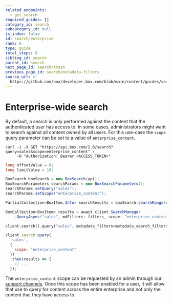 ```yaml
---
related_endpoints:
  - get_search
required_guides: []
category_id: search
subcategory_id: null
is_index: false
id: search/enterprise
rank: 6
type: guide
total_steps: 9
sibling_id: search
parent_id: search
next_page_id: search/trash
previous_page_id: search/metadata-filters
source_url: >-
  https://github.com/box/developer.box.com/blob/main/content/guides/search/6-enterprise.md
---
```

# Enterprise-wide search

By default, a search is only performed against the content that the
authenticated user has access to. In some cases, administrators might want to
search against all content owned by all users. For this use-case the `scope`
query parameter can be set to a value of `enterprise_content`.

<!-- markdownlint-disable line-length -->

<Tabs>

<Tab title='cURL'>

```curl
curl -i -X GET "https://api.box.com/2.0/search?query=sales&scope=enterprise_content" \
     -H "Authorization: Bearer <ACCESS_TOKEN>"
```

</Tab>

<Tab title='Java'>

```java
long offsetValue = 0;
long limitValue = 10;

BoxSearch boxSearch = new BoxSearch(api);
BoxSearchParameters searchParams = new BoxSearchParameters();
searchParams.setQuery("sales");
searchParams.setScope("enterprise_content");

PartialCollection<BoxItem.Info> searchResults = boxSearch.searchRange(offsetValue, limitValue, searchParams);
```

</Tab>

<Tab title='.NET'>

```csharp
BoxCollection<BoxItem> results = await client.SearchManager
    .QueryAsync("sales", mdFilters: filters, scope: "enterprise_content");
```

</Tab>

<Tab title='Python'>

```py
client.search().query("sales", metadata_filters=metadata_search_filters, scope="enterprise_content")
```

</Tab>

<Tab title='Node'>

```js
client.search.query(
  'sales',
  {
    scope: "enterprise_content"
  })
  .then(results => {
    // ...
  });
```

</Tab>

</Tabs>

<!-- markdownlint-enable line-length -->

<Message warning>

The `enterprise_content` scope can be requested by an admin through our
[support channels](p://support). Once this scope has been enabled for a user, it
will allow that use to query for content across the entire enterprise and not
only the content that they have access to.

</Message >